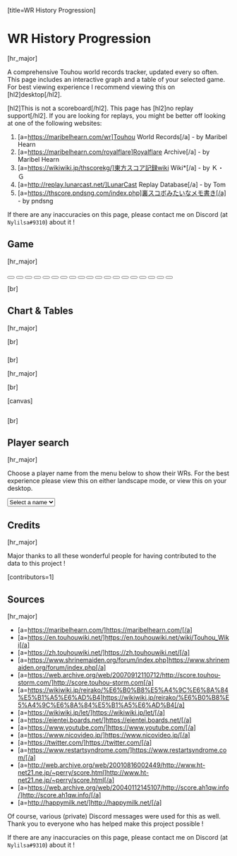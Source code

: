[title=WR History Progression]
# WR History Progression
[hr_major]  


A comprehensive Touhou world records tracker, updated every so often. This page includes an interactive graph and a table of your selected game. For best viewing experience I recommend viewing this on [hl2]desktop[/hl2]. 

[hl2]This is not a scoreboard[/hl2]. This page has [hl2]no replay support[/hl2]. If you are looking for replays, you might be better off looking at one of the following websites:
1. [a=https://maribelhearn.com/wr]Touhou World Records[/a] - by Maribel Hearn
2. [a=https://maribelhearn.com/royalflare]Royalflare Archive[/a] - by Maribel Hearn
3. [a=https://wikiwiki.jp/thscorekg/]東方スコア記録wiki Wiki*[/a] - by Ｋ・Ｇ
4. [a=http://replay.lunarcast.net/]LunarCast Replay Database[/a] - by Tom
5. [a=https://thscore.pndsng.com/index.php]裏スコボみたいなメモ書き[/a] - by pndsng

If there are any inaccuracies on this page, please contact me on Discord (at ``Nylilsa#9310``) about it !

## Game
[hr_major]


<div id="wr-game-buttons">
    <button href="#/wr/th01" data-game="th01" class="card-game">
        <div class="card-bg-image"></div>
        <span class="card-centered-text"></span>
        <div class="card-zigzag-left"></div>
        <div class="card-halftone-zigzag card-halftone"></div>
        <div class="card-halftone-right card-halftone"></div>
    </button>
    <button href="#/wr/th02" data-game="th02" class="card-game">
        <div class="card-bg-image"></div>
        <span class="card-centered-text"></span>
        <div class="card-zigzag-left"></div>
        <div class="card-halftone-zigzag card-halftone"></div>
        <div class="card-halftone-right card-halftone"></div>
    </button>
    <button href="#/wr/th03" data-game="th03" class="card-game">
        <div class="card-bg-image"></div>
        <span class="card-centered-text"></span>
        <div class="card-zigzag-left"></div>
        <div class="card-halftone-zigzag card-halftone"></div>
        <div class="card-halftone-right card-halftone"></div>
    </button>
    <button href="#/wr/th04" data-game="th04" class="card-game">
        <div class="card-bg-image"></div>
        <span class="card-centered-text"></span>
        <div class="card-zigzag-left"></div>
        <div class="card-halftone-zigzag card-halftone"></div>
        <div class="card-halftone-right card-halftone"></div>
    </button>
    <button href="#/wr/th05" data-game="th05" class="card-game">
        <div class="card-bg-image"></div>
        <span class="card-centered-text"></span>
        <div class="card-zigzag-left"></div>
        <div class="card-halftone-zigzag card-halftone"></div>
        <div class="card-halftone-right card-halftone"></div>
    </button>
    <button href="#/wr/th06" data-game="th06" class="card-game">
        <div class="card-bg-image"></div>
        <span class="card-centered-text"></span>
        <div class="card-zigzag-left"></div>
        <div class="card-halftone-zigzag card-halftone"></div>
        <div class="card-halftone-right card-halftone"></div>
    </button>
    <button href="#/wr/th07" data-game="th07" class="card-game">
        <div class="card-bg-image"></div>
        <span class="card-centered-text"></span>
        <div class="card-zigzag-left"></div>
        <div class="card-halftone-zigzag card-halftone"></div>
        <div class="card-halftone-right card-halftone"></div>
    </button>
    <button href="#/wr/th08" data-game="th08" class="card-game">
        <div class="card-bg-image"></div>
        <span class="card-centered-text"></span>
        <div class="card-zigzag-left"></div>
        <div class="card-halftone-zigzag card-halftone"></div>
        <div class="card-halftone-right card-halftone"></div>
    </button>
    <button href="#/wr/th09" data-game="th09" class="card-game">
        <div class="card-bg-image"></div>
        <span class="card-centered-text"></span>
        <div class="card-zigzag-left"></div>
        <div class="card-halftone-zigzag card-halftone"></div>
        <div class="card-halftone-right card-halftone"></div>
    </button>
    <button href="#/wr/th10" data-game="th10" class="card-game">
        <div class="card-bg-image"></div>
        <span class="card-centered-text"></span>
        <div class="card-zigzag-left"></div>
        <div class="card-halftone-zigzag card-halftone"></div>
        <div class="card-halftone-right card-halftone"></div>
    </button>
    <button href="#/wr/th11" data-game="th11" class="card-game">
        <div class="card-bg-image"></div>
        <span class="card-centered-text"></span>
        <div class="card-zigzag-left"></div>
        <div class="card-halftone-zigzag card-halftone"></div>
        <div class="card-halftone-right card-halftone"></div>
    </button>
    <button href="#/wr/th12" data-game="th12" class="card-game">
        <div class="card-bg-image"></div>
        <span class="card-centered-text"></span>
        <div class="card-zigzag-left"></div>
        <div class="card-halftone-zigzag card-halftone"></div>
        <div class="card-halftone-right card-halftone"></div>
    </button>
    <button href="#/wr/th128" data-game="th128" class="card-game">
        <div class="card-bg-image"></div>
        <span class="card-centered-text"></span>
        <div class="card-zigzag-left"></div>
        <div class="card-halftone-zigzag card-halftone"></div>
        <div class="card-halftone-right card-halftone"></div>
    </button>
    <button href="#/wr/th13" data-game="th13" class="card-game">
        <div class="card-bg-image"></div>
        <span class="card-centered-text"></span>
        <div class="card-zigzag-left"></div>
        <div class="card-halftone-zigzag card-halftone"></div>
        <div class="card-halftone-right card-halftone"></div>
    </button>
    <button href="#/wr/th14" data-game="th14" class="card-game">
        <div class="card-bg-image"></div>
        <span class="card-centered-text"></span>
        <div class="card-zigzag-left"></div>
        <div class="card-halftone-zigzag card-halftone"></div>
        <div class="card-halftone-right card-halftone"></div>
    </button>
    <button href="#/wr/th15" data-game="th15" class="card-game">
        <div class="card-bg-image"></div>
        <span class="card-centered-text"></span>
        <div class="card-zigzag-left"></div>
        <div class="card-halftone-zigzag card-halftone"></div>
        <div class="card-halftone-right card-halftone"></div>
    </button>
    <button href="#/wr/th16" data-game="th16" class="card-game">
        <div class="card-bg-image"></div>
        <span class="card-centered-text"></span>
        <div class="card-zigzag-left"></div>
        <div class="card-halftone-zigzag card-halftone"></div>
        <div class="card-halftone-right card-halftone"></div>
    </button>
    <button href="#/wr/th17" data-game="th17" class="card-game">
        <div class="card-bg-image"></div>
        <span class="card-centered-text"></span>
        <div class="card-zigzag-left"></div>
        <div class="card-halftone-zigzag card-halftone"></div>
        <div class="card-halftone-right card-halftone"></div>
    </button>
    <button href="#/wr/th18" data-game="th18" class="card-game">
        <div class="card-bg-image"></div>
        <span class="card-centered-text"></span>
        <div class="card-zigzag-left"></div>
        <div class="card-halftone-zigzag card-halftone"></div>
        <div class="card-halftone-right card-halftone"></div>
    </button>
</div>

[br]

## Chart & Tables
[hr_major]
<div id="wr-difficulty-buttons"></div>
[br]

<div id="wr-chart-wrapper"></div>
<div id="legend-toggle-all" style="min-height:10px"></div>
<div id="legend-container"></div>

[br]

[hr_major]

[br]

[canvas]

<section id='main-wr-tables' style="display: grid; justify-items: stretch; justify-content: center;">
<div id="wr-table-buttons"></div>
<div id="wr-tables"></div>
</section>

[br]

## Player search
[hr_major]

Choose a player name from the menu below to show their WRs. For the best experience please view this on either landscape mode, or view this on your desktop.

<select id="nameDropdown">
  <option value="" id="dropdown">Select a name</option>
</select>

<div id="scoreInfo">
  <div id="scoresTable"></div>
</div>

## Credits
[hr_major]

Major thanks to all these wonderful people for having contributed to the data to this project !

[contributors=1]

## Sources
[hr_major]

+ [a=https://maribelhearn.com/]https://maribelhearn.com/[/a]
+ [a=https://en.touhouwiki.net/]https://en.touhouwiki.net/wiki/Touhou_Wiki[/a]
+ [a=https://zh.touhouwiki.net/]https://zh.touhouwiki.net/[/a]
+ [a=https://www.shrinemaiden.org/forum/index.php]https://www.shrinemaiden.org/forum/index.php[/a]
+ [a=https://web.archive.org/web/20070912110712/http://score.touhou-storm.com/]http://score.touhou-storm.com[/a]
+ [a=https://wikiwiki.jp/reirako/%E6%B0%B8%E5%A4%9C%E6%8A%84%E5%B1%A5%E6%AD%B4]https://wikiwiki.jp/reirako/%E6%B0%B8%E5%A4%9C%E6%8A%84%E5%B1%A5%E6%AD%B4[/a]
+ [a=https://wikiwiki.jp/let/]https://wikiwiki.jp/let/[/a]
+ [a=https://eientei.boards.net/]https://eientei.boards.net/[/a]
+ [a=https://www.youtube.com/]https://www.youtube.com/[/a]
+ [a=https://www.nicovideo.jp/]https://www.nicovideo.jp/[/a]
+ [a=https://twitter.com/]https://twitter.com/[/a]
+ [a=https://www.restartsyndrome.com/]https://www.restartsyndrome.com/[/a]
+ [a=http://web.archive.org/web/20010816002449/http://www.ht-net21.ne.jp/~perry/score.html]http://www.ht-net21.ne.jp/~perry/score.html[/a]
+ [a=https://web.archive.org/web/20040112145107/http://score.ah1qw.info/]http://score.ah1qw.info/[/a]
+ [a=http://happymilk.net/]http://happymilk.net/[/a]


Of course, various (private) Discord messages were used for this as well. Thank you to everyone who has helped make this project possible !

If there are any inaccuracies on this page, please contact me on Discord (at ``Nylilsa#9310``) about it !



